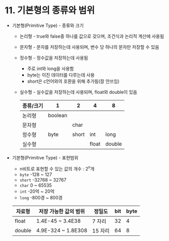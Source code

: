 # 11. 기본형의 종류와 범위

- 기본형(Primitive Type) - 종류와 크기
    - 논리형 - true와 false중 하나를 값으로 갖으며, 조건식과 논리적 계산에 사용됨
    - 문자형 - 문자를 저장하는데 사용되며, 변수 당 하나의 문자만 저장할 수 있음
    - 정수형 - 정수값을 저장하는데 사용됨
        - 주로 int와 long을 사용함
        - byte는 이진 데이터를 다루는데 사용
        - short은 c언어와의 호환을 위해 추가됨(잘 안쓰임)
    - 실수형 - 실수값을 저장하는데 사용되며, float와 double이 있음
        
        
        | 종류/크기 | 1 | 2 | 4 | 8 |
        | --- | --- | --- | --- | --- |
        | 논리형 | boolean |  |  |  |
        | 문자형 |  | char |  |  |
        | 정수형 | byte | short | int | long |
        | 실수형 |  |  | float | double |
- 기본형(Primitive Type) - 표현범위
    - n비트로 표현할 수 있는 값의 개수 : $2^n$개
    - `byte` -128 ~ 127
    - `short` -32768 ~ 32767
    - `char` 0 ~ 65535
    - `int` -20억 ~ 20억
    - `long` -800경 ~ 800경
    
    | 자료형 | 저장 가능한 값의 범위 | 정밀도 | bit | byte |
    | --- | --- | --- | --- | --- |
    | float | 1.4E-45 ~ 3.4E38 | 7 자리 | 32 | 4 |
    | double | 4.9E-324 ~ 1.8E308 | 15 자리 | 64 | 8 |